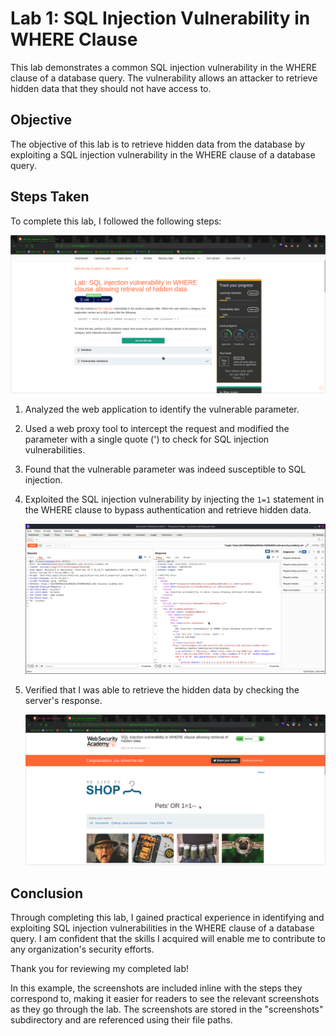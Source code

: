 # Lab 1: SQL Injection Vulnerability in WHERE Clause

This lab demonstrates a common SQL injection vulnerability in the WHERE clause of a database query. The vulnerability allows an attacker to retrieve hidden data that they should not have access to.

## Objective

The objective of this lab is to retrieve hidden data from the database by exploiting a SQL injection vulnerability in the WHERE clause of a database query.

## Steps Taken

To complete this lab, I followed the following steps:
   
   ![Lab](./screenshot/lab1.png)

1. Analyzed the web application to identify the vulnerable parameter.

2. Used a web proxy tool to intercept the request and modified the parameter with a single quote (') to check for SQL injection vulnerabilities.

3. Found that the vulnerable parameter was indeed susceptible to SQL injection.
   
4. Exploited the SQL injection vulnerability by injecting the `1=1` statement in the WHERE clause to bypass authentication and retrieve hidden data.

   ![Step 4 Screenshot](./screenshot/lab-1-proxy-repeater.png)

5. Verified that I was able to retrieve the hidden data by checking the server's response.

   ![Step 5 Screenshot](./screenshot/lab-solved.png)

## Conclusion

Through completing this lab, I gained practical experience in identifying and exploiting SQL injection vulnerabilities in the WHERE clause of a database query. I am confident that the skills I acquired will enable me to contribute to any organization's security efforts.

Thank you for reviewing my completed lab!

In this example, the screenshots are included inline with the steps they correspond to, making it easier for readers to see the relevant screenshots as they go through the lab. The screenshots are stored in the "screenshots" subdirectory and are referenced using their file paths.
